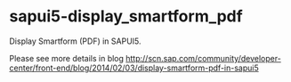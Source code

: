 sapui5-display_smartform_pdf
============================

Display Smartform (PDF) in SAPUI5.

Please see more details in blog http://scn.sap.com/community/developer-center/front-end/blog/2014/02/03/display-smartform-pdf-in-sapui5

